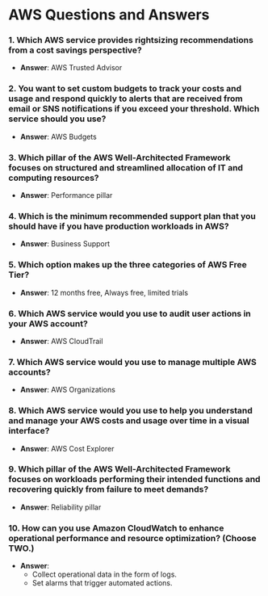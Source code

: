 # AWS Questions and Answers 

### 1. Which AWS service provides rightsizing recommendations from a cost savings perspective?
- **Answer**: AWS Trusted Advisor

### 2. You want to set custom budgets to track your costs and usage and respond quickly to alerts that are received from email or SNS notifications if you exceed your threshold. Which service should you use?
- **Answer**: AWS Budgets

### 3. Which pillar of the AWS Well-Architected Framework focuses on structured and streamlined allocation of IT and computing resources?
- **Answer**: Performance pillar

### 4. Which is the minimum recommended support plan that you should have if you have production workloads in AWS?
- **Answer**: Business Support

### 5. Which option makes up the three categories of AWS Free Tier?
- **Answer**: 12 months free, Always free, limited trials

### 6. Which AWS service would you use to audit user actions in your AWS account?
- **Answer**: AWS CloudTrail

### 7. Which AWS service would you use to manage multiple AWS accounts?
- **Answer**: AWS Organizations

### 8. Which AWS service would you use to help you understand and manage your AWS costs and usage over time in a visual interface?
- **Answer**: AWS Cost Explorer

### 9. Which pillar of the AWS Well-Architected Framework focuses on workloads performing their intended functions and recovering quickly from failure to meet demands?
- **Answer**: Reliability pillar

### 10. How can you use Amazon CloudWatch to enhance operational performance and resource optimization? (Choose TWO.)
- **Answer**: 
  - Collect operational data in the form of logs.
  - Set alarms that trigger automated actions.
